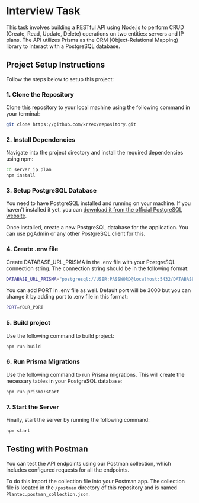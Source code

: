 # Interview Task

This task involves building a RESTful API using Node.js to perform CRUD (Create, Read, Update, Delete) operations on two entities: servers and IP plans. The API utilizes Prisma as the ORM (Object-Relational Mapping) library to interact with a PostgreSQL database.

## Project Setup Instructions

Follow the steps below to setup this project:

### 1. Clone the Repository

Clone this repository to your local machine using the following command in your terminal:

```bash
git clone https://github.com/krzex/repository.git
```
### 2. Install Dependencies
Navigate into the project directory and install the required dependencies using npm:
```bash
cd server_ip_plan
npm install
```
### 3. Setup PostgreSQL Database
You need to have PostgreSQL installed and running on your machine. If you haven't installed it yet, you can [download it from the official PostgreSQL website](https://www.postgresql.org/download/).

Once installed, create a new PostgreSQL database for the application. You can use pgAdmin or any other PostgreSQL client for this.

### 4. Create .env file
Create DATABASE_URL_PRISMA in the .env file with your PostgreSQL connection string. The connection string should be in the following format:
```bash
DATABASE_URL_PRISMA="postgresql://USER:PASSWORD@localhost:5432/DATABASE_NAME"
```
You can add PORT in .env file as well. Default port will be 3000 but you can change it by adding port to .env file in this format:
```bash
PORT=YOUR_PORT
```

### 5. Build project
Use the following command to build project:
```bash
npm run build
```

### 6. Run Prisma Migrations
Use the following command to run Prisma migrations. This will create the necessary tables in your PostgreSQL database:
```bash
npm run prisma:start
```

### 7. Start the Server
Finally, start the server by running the following command:
```bash
npm start
```

## Testing with Postman

You can test the API endpoints using our Postman collection, which includes configured requests for all the endpoints. 

To do this import the collection file into your Postman app. The collection file is located in the `/postman` directory of this repository and is named `Plantec.postman_collection.json`.
